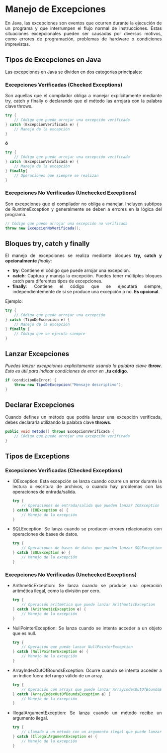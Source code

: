 <div align="justify">

# Manejo de Excepciones

En Java, las excepciones son eventos que ocurren durante la ejecución de un programa y que interrumpen el flujo normal de instrucciones. Estas situaciones excepcionales pueden ser causadas por diversos motivos, como errores de programación, problemas de hardware o condiciones imprevistas.

## Tipos de Excepciones en Java

Las excepciones en Java se dividen en dos categorías principales:

### Excepciones Verificadas (Checked Exceptions)

Son aquellas que el compilador obliga a manejar explícitamente mediante try, catch y finally o declarando que el método las arrojará con la palabra clave throws.

```java
try {
    // Código que puede arrojar una excepción verificada
} catch (ExcepcionVerificada e) {
    // Manejo de la excepción
}
```

__ó__

```java
try {
    // Código que puede arrojar una excepción verificada
} catch (ExcepcionVerificada e) {
    // Manejo de la excepción
} finally{
    // Operaciones que siempre se realizan
}
```

### Excepciones No Verificadas (Unchecked Exceptions)

Son excepciones que el compilador no obliga a manejar. Incluyen subtipos de RuntimeException y generalmente se deben a errores en la lógica del programa.

```java
// Código que puede arrojar una excepción no verificada
throw new ExcepcionNoVerificada();
```

## Bloques try, catch y finally

El manejo de excepciones se realiza mediante bloques __try, catch y opcionalmente__ _finally_:
- __try__: Contiene el código que puede arrojar una excepción.
- __catch__: Captura y maneja la excepción. Puedes tener múltiples bloques catch para diferentes tipos de excepciones.
- __finally__: Contiene el código que se ejecutará siempre, independientemente de si se produce una excepción o no. __Es opcional__.

Ejemplo:

```java
try {
    // Código que puede arrojar una excepción
} catch (TipoDeExcepcion e) {
    // Manejo de la excepción
} finally {
    // Código que se ejecuta siempre
}
```

## Lanzar Excepciones

_Puedes lanzar excepciones explícitamente usando la palabra clave_ ___throw___. _Esto es útil para indicar condiciones de error en_ ___tu código__.

```java
if (condicionDeError) {
    throw new TipoDeExcepcion("Mensaje descriptivo");
}
```

## Declarar Excepciones

Cuando defines un método que podría lanzar una excepción verificada, debes declararla utilizando la palabra clave __throws__.

```java
public void metodo() throws ExcepcionVerificada {
    // Código que puede arrojar una excepción verificada
}
```

## Tipos de Exceptions

### Excepciones Verificadas (Checked Exceptions)

- IOException: Esta excepción se lanza cuando ocurre un error durante la lectura o escritura de archivos, o cuando hay problemas con las operaciones de entrada/salida.

    ```java
    try {
        // Operaciones de entrada/salida que pueden lanzar IOException
    } catch (IOException e) {
        // Manejo de la excepción
    }
    ```

- SQLException: Se lanza cuando se producen errores relacionados con operaciones de bases de datos.

    ```java
    try {
        // Operaciones de bases de datos que pueden lanzar SQLException
    } catch (SQLException e) {
        // Manejo de la excepción
    }
    ```

### Excepciones No Verificadas (Unchecked Exceptions)
- ArithmeticException: Se lanza cuando se produce una operación aritmética ilegal, como la división por cero.

    ```java
    try {
        // Operación aritmética que puede lanzar ArithmeticException
    } catch (ArithmeticException e) {
        // Manejo de la excepción
    }
    ```

- NullPointerException: Se lanza cuando se intenta acceder a un objeto que es null.

    ```java
    try {
        // Operación que puede lanzar NullPointerException
    } catch (NullPointerException e) {
        // Manejo de la excepción
    }
    ```

- ArrayIndexOutOfBoundsException: Ocurre cuando se intenta acceder a un índice fuera del rango válido de un array.

    ```java
    try {
        // Operación con arrays que puede lanzar ArrayIndexOutOfBoundsException
    } catch (ArrayIndexOutOfBoundsException e) {
        // Manejo de la excepción
    }
    ```

- IllegalArgumentException: Se lanza cuando un método recibe un argumento ilegal.

    ```java
    try {
        // Llamada a un método con un argumento ilegal que puede lanzar IllegalArgumentException
    } catch (IllegalArgumentException e) {
        // Manejo de la excepción
    }
    ```

</div>